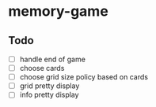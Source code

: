 # memory-game

## Todo

- [ ] handle end of game
- [ ] choose cards
- [ ] choose grid size policy based on cards
- [ ] grid pretty display
- [ ] info pretty display
